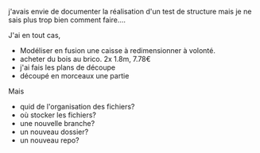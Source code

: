 
j'avais envie de documenter la réalisation d'un test de structure mais je ne sais plus trop bien comment faire....

J'ai en tout cas, 
- Modéliser en fusion une caisse à redimensionner à volonté. 
- acheter du bois au brico. 2x 1.8m, 7.78€
- j'ai fais les plans de découpe
- découpé en morceaux une partie

Mais 
- quid de l'organisation des fichiers?
- où stocker les fichiers?
- une nouvelle branche?
- un nouveau dossier?
- un nouveau repo? 
